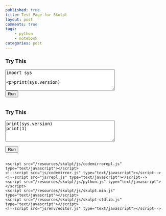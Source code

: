 ```yaml
---
published: true
title: Test Page for Skulpt
layout: post
comments: true
tags:
    - python
    - notebook
categories: post
--- 
```

<link rel="stylesheet" type="text/css" media="all" href="/resources/skulpt/css/codemirror.css">
<link rel="stylesheet" type="text/css" media="all" href="/resources/skulpt/css/solarized.css">

<style type='text/css'>
    .CodeMirror {
      width: 90%;
      height: auto;
      border: 1px solid black;
    }
</style>

<script type="text/javascript">
function builtinRead(x) {
    if (Sk.builtinFiles === undefined || Sk.builtinFiles["files"][x] === undefined)
            throw "File not found: '" + x + "'";
    return Sk.builtinFiles["files"][x];
}

// output functions are configurable.  This one just appends some text
// to a pre element.
// Here's everything you need to run a python program in skulpt
// grab the code from your textarea
// get a reference to your pre element for output
// configure the output function
// call Sk.importMainWithBody()
function runit(prefix, editor) { 
   //var prog = document.getElementById("yourcode" + prefix).value;
   var prog = editor.getValue();
   var mypre = document.getElementById("output" + prefix);

   function outf(text) {
      var mypre = document.getElementById("output" + prefix);
      mypre.innerHTML = mypre.innerHTML + text;
   }
   mypre.innerHTML = '';
   Sk.pre = "output" + prefix;
   Sk.configure({output:outf, read:builtinRead, retainglobals: true, __future__: Sk.python3});
   (Sk.TurtleGraphics || (Sk.TurtleGraphics = {})).target = 'mycanvas' + prefix;
   var myPromise = Sk.misceval.asyncToPromise(function() {
       return Sk.importMainWithBody("<stdin>", false, prog, true);
   });
   myPromise.then(function(mod) {
       console.log('success');
   },
       function(err) {
       console.log(err.toString());
   });
}

</script>


<h3>Try This</h3>
<form>
<textarea id="yourcode1" cols="40" rows="4">
import sys

print(sys.version)
</textarea><br />
<button type="button" onclick="runit1()">Run</button>
</form>
<pre id="output1" ></pre>
<!-- If you want turtle graphics include a canvas -->
<div id="mycanvas1"></div>

<h3>Try This</h3>
<form>
<textarea id="yourcode2" cols="40" rows="4">
print(sys.version)
print(1)
</textarea><br />

<button type="button" onclick="runit2()">Run</button>
</form>
<pre id="output2" ></pre>
<!-- If you want turtle graphics include a canvas -->
<div id="mycanvas2"></div>


    <script src="/resources/skulpt/js/codemirrorepl.js" type="text/javascript"></script>
    <!--script src="js/codemirror.js" type="text/javascript"></script-->
    <!--script src="js/repl.js" type="text/javascript"></script-->
    <script src="/resources/skulpt/js/python.js" type="text/javascript"></script>
    <script src="/resources/skulpt/js/skulpt.min.js" type="text/javascript"></script>
    <script src="/resources/skulpt/js/skulpt-stdlib.js" type="text/javascript"></script>
    <!--script src="js/env/editor.js" type="text/javascript"></script-->

<script> 
var editor1 = CodeMirror.fromTextArea(document.getElementById("yourcode1"), { lineNumbers: true });
var editor2 = CodeMirror.fromTextArea(document.getElementById("yourcode2"), { lineNumbers: true });

function runit1() { runit("1", editor1); }
function runit2() { runit("2", editor2); }

</script>

